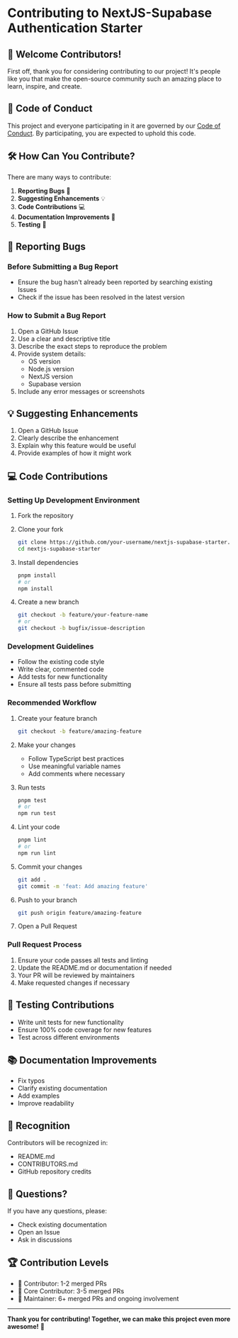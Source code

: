# Contributing to NextJS-Supabase Authentication Starter

## 🌟 Welcome Contributors!

First off, thank you for considering contributing to our project! It's people like you that make the open-source community such an amazing place to learn, inspire, and create.

## 📜 Code of Conduct

This project and everyone participating in it are governed by our [Code of Conduct](CODE_OF_CONDUCT.md). By participating, you are expected to uphold this code.

## 🛠 How Can You Contribute?

There are many ways to contribute:

1. **Reporting Bugs** 🐞
2. **Suggesting Enhancements** 💡
3. **Code Contributions** 💻
4. **Documentation Improvements** 📝
5. **Testing** 🧪

## 🐛 Reporting Bugs

### Before Submitting a Bug Report
- Ensure the bug hasn't already been reported by searching existing Issues
- Check if the issue has been resolved in the latest version

### How to Submit a Bug Report
1. Open a GitHub Issue
2. Use a clear and descriptive title
3. Describe the exact steps to reproduce the problem
4. Provide system details:
   - OS version
   - Node.js version
   - NextJS version
   - Supabase version
5. Include any error messages or screenshots

## 💡 Suggesting Enhancements

1. Open a GitHub Issue
2. Clearly describe the enhancement
3. Explain why this feature would be useful
4. Provide examples of how it might work

## 💻 Code Contributions

### Setting Up Development Environment

1. Fork the repository
2. Clone your fork
   ```bash
   git clone https://github.com/your-username/nextjs-supabase-starter.git
   cd nextjs-supabase-starter
   ```

3. Install dependencies
   ```bash
   pnpm install
   # or
   npm install
   ```

4. Create a new branch
   ```bash
   git checkout -b feature/your-feature-name
   # or
   git checkout -b bugfix/issue-description
   ```

### Development Guidelines

- Follow the existing code style
- Write clear, commented code
- Add tests for new functionality
- Ensure all tests pass before submitting

### Recommended Workflow

1. Create your feature branch
   ```bash
   git checkout -b feature/amazing-feature
   ```

2. Make your changes
   - Follow TypeScript best practices
   - Use meaningful variable names
   - Add comments where necessary

3. Run tests
   ```bash
   pnpm test
   # or
   npm run test
   ```

4. Lint your code
   ```bash
   pnpm lint
   # or
   npm run lint
   ```

5. Commit your changes
   ```bash
   git add .
   git commit -m 'feat: Add amazing feature'
   ```

6. Push to your branch
   ```bash
   git push origin feature/amazing-feature
   ```

7. Open a Pull Request

### Pull Request Process

1. Ensure your code passes all tests and linting
2. Update the README.md or documentation if needed
3. Your PR will be reviewed by maintainers
4. Make requested changes if necessary

## 🧪 Testing Contributions

- Write unit tests for new functionality
- Ensure 100% code coverage for new features
- Test across different environments

## 📚 Documentation Improvements

- Fix typos
- Clarify existing documentation
- Add examples
- Improve readability

## 🤝 Recognition

Contributors will be recognized in:
- README.md
- CONTRIBUTORS.md
- GitHub repository credits

## 💬 Questions?

If you have any questions, please:
- Check existing documentation
- Open an Issue
- Ask in discussions

## 🏆 Contribution Levels

- 🥉 Contributor: 1-2 merged PRs
- 🥈 Core Contributor: 3-5 merged PRs
- 🥇 Maintainer: 6+ merged PRs and ongoing involvement

---

**Thank you for contributing! Together, we can make this project even more awesome!** 🚀
